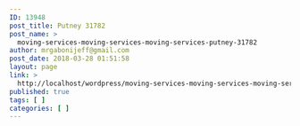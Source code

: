 ```yaml
---
ID: 13948
post_title: Putney 31782
post_name: >
  moving-services-moving-services-moving-services-putney-31782
author: mrgabonijeff@gmail.com
post_date: 2018-03-28 01:51:58
layout: page
link: >
  http://localhost/wordpress/moving-services-moving-services-moving-services-putney-31782/
published: true
tags: [ ]
categories: [ ]
---
```

